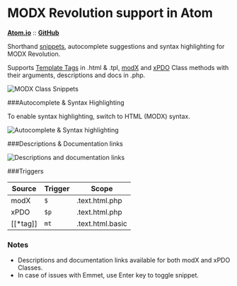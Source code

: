 # MODX Revolution support in Atom

[**Atom.io**](https://atom.io/packages/modx-revolution)  :: [**GitHub**](https://github.com/benjamindean/atom-modx-revolution)

Shorthand [snippets](https://atom.io/packages/snippets), autocomplete suggestions and syntax highlighting for MODX Revolution.

Supports [Template Tags](http://rtfm.modx.com/revolution/2.x/making-sites-with-modx/commonly-used-template-tags) in .html & .tpl, [modX](http://rtfm.modx.com/revolution/2.x/developing-in-modx/other-development-resources/class-reference/modx) and [xPDO](http://rtfm.modx.com/xpdo/1.x/class-reference/xpdo) Class methods with their arguments, descriptions and docs in .php.

![MODX Class Snippets](https://cloud.githubusercontent.com/assets/5139993/8494629/3ec80d06-216f-11e5-8d22-581ac4c1b554.gif)

###Autocomplete & Syntax Highlighting

To enable syntax highlighting, switch to HTML (MODX) syntax.

![Autocomplete & Syntax highlighting](https://cloud.githubusercontent.com/assets/5139993/8555633/fed13fc2-24f9-11e5-9ce2-edbf14fdbcee.png)

###Descriptions & Documentation links

![Descriptions and documentation links](https://cloud.githubusercontent.com/assets/5139993/8544719/796dc556-24b0-11e5-971d-937f649fd0b5.png)

###Triggers

| Source  | Trigger | Scope |
| ------- | ------- | ----- |
| modX  | `$`  | .text.html.php |
| xPDO  | `$p`  | .text.html.php |
| [[*tag]]  | `mt`  | .text.html.basic |

### Notes
* Descriptions and documentation links available for both modX and xPDO Classes.
* In case of issues with Emmet, use Enter key to toggle snippet.
